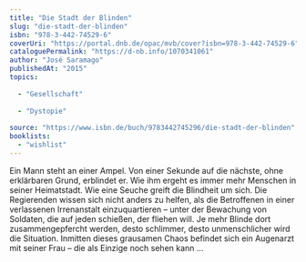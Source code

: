 ```yaml
---
title: "Die Stadt der Blinden"
slug: "die-stadt-der-blinden"
isbn: "978-3-442-74529-6"
coverUri: "https://portal.dnb.de/opac/mvb/cover?isbn=978-3-442-74529-6"
cataloguePermalink: "https://d-nb.info/1070341061"
author: "José Saramago"
publishedAt: "2015"
topics:
  
  - "Gesellschaft"
    
  - "Dystopie"
    
source: "https://www.isbn.de/buch/9783442745296/die-stadt-der-blinden"
booklists: 
  - "wishlist"
---
```

Ein Mann steht an einer Ampel. Von einer Sekunde auf die nächste, ohne 
erklärbaren Grund, erblindet er. Wie ihm ergeht es immer mehr Menschen in 
seiner Heimatstadt. Wie eine Seuche greift die Blindheit um sich. Die 
Regierenden wissen sich nicht anders zu helfen, als die Betroffenen in einer 
verlassenen Irrenanstalt einzuquartieren – unter der Bewachung von Soldaten, 
die auf jeden schießen, der fliehen will. Je mehr Blinde dort 
zusammengepfercht werden, desto schlimmer, desto unmenschlicher wird die 
Situation. Inmitten dieses grausamen Chaos befindet sich ein Augenarzt mit 
seiner Frau – die als Einzige noch sehen kann …
